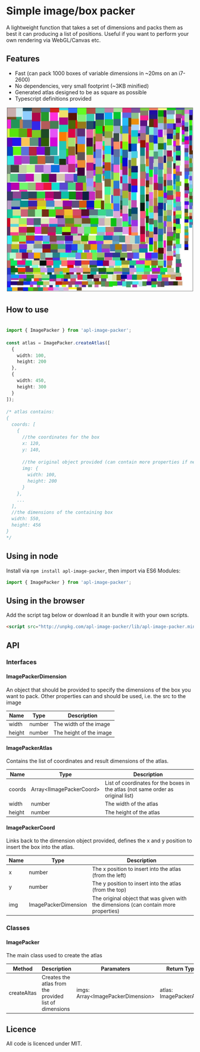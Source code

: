 # Simple image/box packer
A lightweight function that takes a set of dimensions and packs them as best it can producing a list of positions. Useful if you want to perform your own rendering via WebGL/Canvas etc.

## Features
- Fast (can pack 1000 boxes of variable dimensions in ~20ms on an i7-2600)
- No dependencies, very small footprint (~3KB minified)
- Generated atlas designed to be as square as possible
- Typescript definitions provided

![example output](example/output.jpg "Example output")

## How to use

```typescript

import { ImagePacker } from 'apl-image-packer';

const atlas = ImagePacker.createAtlas([
  {
    width: 100,
    height: 200
  },
  {
    width: 450,
    height: 300
  }
]);

/* atlas contains:
{
  coords: [
    {
      //the coordinates for the box
      x: 120,
      y: 140,
      
      //the original object provided (can contain more properties if needed)
      img: {
        width: 100,
        height: 200
      }
    },
    ...
  ],
  //the dimensions of the containing box
  width: 550,
  height: 456
}
*/

```

## Using in node
Install via `npm install apl-image-packer`, then import via ES6 Modules:
```typescript
import { ImagePacker } from 'apl-image-packer';
```

## Using in the browser
Add the script tag below or download it an bundle it with your own scripts.
```html
<script src="http://unpkg.com/apl-image-packer/lib/apl-image-packer.min.js"></script>
```

## API

### Interfaces

#### ImagePackerDimension
An object that should be provided to specify the dimensions of the box you want to pack. Other properties can and should be used, i.e. the src to the image

| Name | Type | Description |
|---|---|---|
| width | number | The width of the image |
| height | number | The height of the image |

#### ImagePackerAtlas
Contains the list of coordinates and result dimensions of the atlas.

| Name | Type | Description |
|---|---|---|
| coords | Array\<IImagePackerCoord> | List of coordinates for the boxes in the atlas (not same order as original list) |
| width | number | The width of the atlas |
| height | number | The height of the atlas |

#### ImagePackerCoord
Links back to the dimension object provided, defines the x and y position to insert the box into the atlas.

| Name | Type | Description |
|---|---|---|
| x | number | The x position to insert into the atlas (from the left) |
| y | number | The y position to insert into the atlas (from the top) |
| img | ImagePackerDimension | The original object that was given with the dimensions (can contain more properties) |

### Classes

#### ImagePacker
The main class used to create the atlas

| Method | Description | Paramaters | Return Type |
|---|---|---|---|
| createAltas | Creates the atlas from the provided list of dimensions | imgs: Array\<ImagePackerDimension\> | atlas: ImagePackerAtlas |

## Licence
All code is licenced under MIT.
